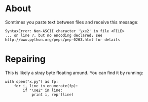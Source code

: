 # About

Somtimes you paste text between files and receive this message:

```
SyntaxError: Non-ASCII character '\xe2' in file <FILE>
... on line 7, but no encoding declared; see http://www.python.org/peps/pep-0263.html for details
```

# Repairing

This is likely a stray byte floating around. You can find it by running:
```
with open("x.py") as fp:
    for i, line in enumerate(fp):
        if "\xe2" in line:
            print i, repr(line)
```
